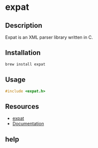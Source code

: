 # expat

## Description

Expat is an XML parser library written in C.

## Installation

```bash
brew install expat
```

## Usage

```c
#include <expat.h>
```

## Resources

- [expat](https://libexpat.github.io/)
- [Documentation](https://libexpat.github.io/doc/)

## help

```bash
```